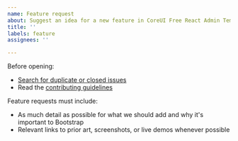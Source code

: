 ```yaml
---
name: Feature request
about: Suggest an idea for a new feature in CoreUI Free React Admin Template.
title: ''
labels: feature
assignees: ''

---
```


Before opening:

- [Search for duplicate or closed issues](https://github.com/coreui/coreui-free-react-admin-template/issues?utf8=%E2%9C%93&q=is%3Aissue)
- Read the [contributing guidelines](https://github.com/coreui/coreui-free-react-admin-template/blob/main/.github/CONTRIBUTING.md)

Feature requests must include:

- As much detail as possible for what we should add and why it's important to Bootstrap
- Relevant links to prior art, screenshots, or live demos whenever possible
